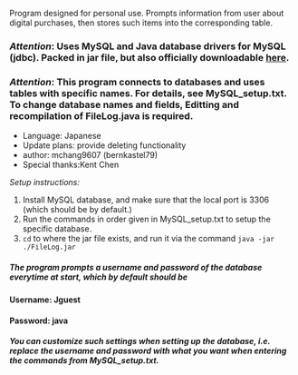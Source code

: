Program designed for personal use.
Prompts information from user about digital purchases, then stores such items into the corresponding table.
### _Attention_: Uses MySQL and Java database drivers for MySQL (jdbc). Packed in jar file, but also officially downloadable [here](https://dev.mysql.com/downloads/connector/j/).
### _Attention_: This program connects to databases and uses tables with specific names. For details, see MySQL_setup.txt. To change database names and fields, Editting and recompilation of FileLog.java is required.

* Language: Japanese
* Update plans: provide deleting functionality 
* author: mchang9607 (bernkastel79)
* Special thanks:Kent Chen

_Setup instructions:_
1. Install MySQL database, and make sure that the local port is 3306 (which should be by default.)
1. Run the commands in order given in MySQL_setup.txt to setup the specific database.
1. `cd` to where the jar file exists, and run it via the command `java -jar ./FileLog.jar`

##### The program prompts a username and password of the database everytime at start, which by default should be
#### Username: Jguest
#### Password: java
##### You can customize such settings when setting up the database, i.e. replace the username and password with what you want when entering the commands from MySQL_setup.txt.
